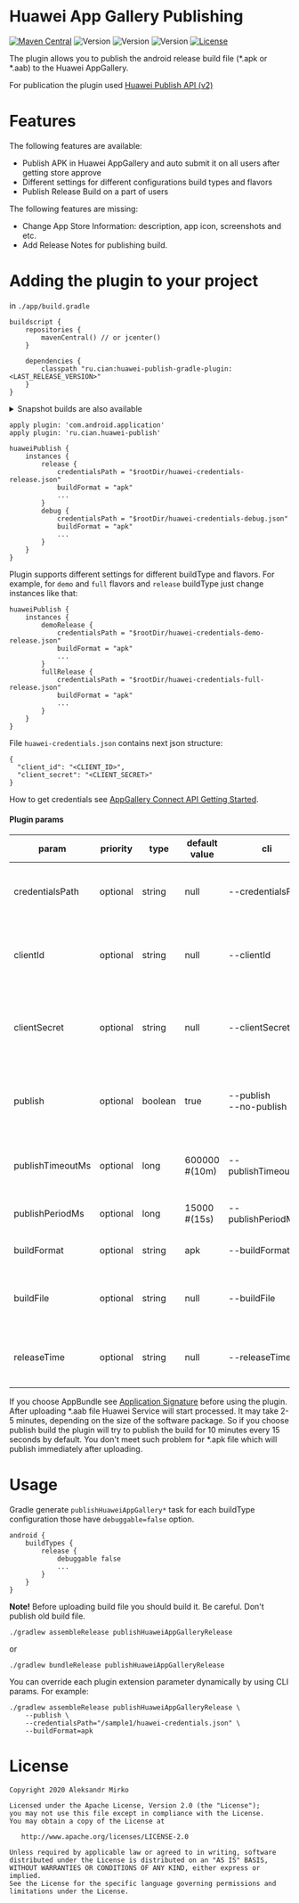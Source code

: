 # Huawei App Gallery Publishing

[![Maven Central](https://img.shields.io/maven-central/v/ru.cian/huawei-publish-gradle-plugin.svg)](https://search.maven.org/search?q=a:huawei-publish-gradle-plugin)
![Version](https://img.shields.io/badge/Version-1.1.0-green.svg)
![Version](https://img.shields.io/badge/Version-1.2.0_snapshot-yellow.svg)
![Version](https://img.shields.io/badge/Gradle-4.1+-pink.svg)
[![License](https://img.shields.io/github/license/srs/gradle-node-plugin.svg)](http://www.apache.org/licenses/LICENSE-2.0.html)

The plugin allows you to publish the android release build file (*.apk or *.aab) to the Huawei AppGallery.

For publication the plugin used [Huawei Publish API (v2)](https://developer.huawei.com/consumer/en/doc/development/AppGallery-connect-References/agcapi-appid-list_v2)

# Features

The following features are available:

* Publish APK in Huawei AppGallery and auto submit it on all users after getting store approve
* Different settings for different configurations build types and flavors
* Publish Release Build on a part of users

The following features are missing:

* Change App Store Information: description, app icon, screenshots and etc.
* Add Release Notes for publishing build.

# Adding the plugin to your project

in `./app/build.gradle`

```
buildscript {
    repositories {
        mavenCentral() // or jcenter()
    }

    dependencies {
        classpath "ru.cian:huawei-publish-gradle-plugin:<LAST_RELEASE_VERSION>"
    }
}
```
<details>
<summary>Snapshot builds are also available</summary>

<p>
You'll need to add the Sonatype snapshots repository:

```kotlin
buildscript {
    repositories {
        maven { url 'https://oss.sonatype.org/content/repositories/snapshots' }
    }

    dependencies {
        classpath "ru.cian:huawei-publish-gradle-plugin:<LAST_SNAPSHOT_VERSION>"
    }
}
```
</p>
</details>

```
apply plugin: 'com.android.application'
apply plugin: 'ru.cian.huawei-publish'

huaweiPublish {
    instances {
        release {
            credentialsPath = "$rootDir/huawei-credentials-release.json"
            buildFormat = "apk"
            ...
        }
        debug {
            credentialsPath = "$rootDir/huawei-credentials-debug.json"
            buildFormat = "apk"
            ...
        }
    }
}
```

Plugin supports different settings for different buildType and flavors.
For example, for `demo` and `full` flavors and `release` buildType just change instances like that:
```
huaweiPublish {
    instances {
        demoRelease {
            credentialsPath = "$rootDir/huawei-credentials-demo-release.json"
            buildFormat = "apk"
            ...
        }
        fullRelease {
            credentialsPath = "$rootDir/huawei-credentials-full-release.json"
            buildFormat = "apk"
            ...
        }
    }
}
```

File `huawei-credentials.json` contains next json structure:
```
{
  "client_id": "<CLIENT_ID>",
  "client_secret": "<CLIENT_SECRET>"
}
```
How to get credentials see [AppGallery Connect API Getting Started](https://developer.huawei.com/consumer/en/doc/development/AppGallery-connect-Guides/agcapi-getstarted).

#### Plugin params

| param            | priority | type    | default value | cli                       | description                                                                                                |
|------------------|----------|---------|---------------|---------------------------|------------------------------------------------------------------------------------------------------------|
| credentialsPath  | optional | string  | null          | --credentialsPath         | File path with AppGallery credentials params (`client_id` and `client_secret`)                             |
| clientId         | optional | string  | null          | --clientId                | `client_id` param from AppGallery credentials. The key more priority than value from `credentialsPath`     |
| clientSecret     | optional | string  | null          | --clientSecret            | `client_secret` param from AppGallery credentials. The key more priority than value from `credentialsPath` |
| publish          | optional | boolean | true          | --publish<br>--no-publish | true - upload build file and publish it on all users, <br>false - upload build file without publishing     |
| publishTimeoutMs | optional | long    | 600000 #(10m) | --publishTimeoutMs        | The time in millis during which the plugin periodically tries to publish the build                         |
| publishPeriodMs  | optional | long    | 15000 #(15s)  | --publishPeriodMs         | The period in millis between tries to publish the build                                                    |
| buildFormat      | optional | string  | apk           | --buildFormat             | 'apk' or 'aab' for corresponding build format                                                              |
| buildFile        | optional | string  | null          | --buildFile               | Path to build file. "null" means use standard path for "apk" and "aab" files.                              |
| releaseTime      | optional | string  | null          | --releaseTime             | Release time after review in UTC format. The format is 'yyyy-MM-dd'T'HH:mm:ssZZ'.                          |

If you choose AppBundle see [Application Signature](https://developer.huawei.com/consumer/en/service/josp/agc/index.html#/myApp/101338815/9249519184596012000) before using the plugin.
After uploading *.aab file Huawei Service will start processed. It may take 2-5 minutes, depending on the size of the software package.
So if you choose publish build the plugin will try to publish the build for 10 minutes every 15 seconds by default.
You don't meet such problem for *.apk file which will publish immediately after uploading.

# Usage 

Gradle generate `publishHuaweiAppGallery*` task for each buildType configuration those have `debuggable=false` option.
```
android {
    buildTypes {
        release {
            debuggable false
            ...
        }
    }
}
```

**Note!** Before uploading build file you should build it. Be careful. Don't publish old build file. 
 
```
./gradlew assembleRelease publishHuaweiAppGalleryRelease
```

or 

```
./gradlew bundleRelease publishHuaweiAppGalleryRelease
```

You can override each plugin extension parameter dynamically by using CLI params. For example:

```
./gradlew assembleRelease publishHuaweiAppGalleryRelease \
    --publish \
    --credentialsPath="/sample1/huawei-credentials.json" \
    --buildFormat=apk
```

# License

```
Copyright 2020 Aleksandr Mirko

Licensed under the Apache License, Version 2.0 (the "License");
you may not use this file except in compliance with the License.
You may obtain a copy of the License at

   http://www.apache.org/licenses/LICENSE-2.0

Unless required by applicable law or agreed to in writing, software
distributed under the License is distributed on an "AS IS" BASIS,
WITHOUT WARRANTIES OR CONDITIONS OF ANY KIND, either express or implied.
See the License for the specific language governing permissions and
limitations under the License.
```
